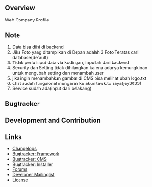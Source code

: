 ## Overview

Web Company Profile

## Note ##

1. Data bisa diisi di backend
2. Jika Foto yang ditampilkan di Depan adalah 3 Foto Teratas dari database(default)
3. Tidak perlu input data via kodingan, inputlah dari backend
4. Security dan Setting tidak dihilangkan karena adanya kemungkinan untuk mengubah setting dan menambah user
5. jika ingin menambahkan gambar di CMS bisa melihat ubah logo.txt
6. chat sudah fungsional mengarah ke akun tawk.to saya(jey3033)
7. Service sudah ada(input dari belakang)

## Bugtracker ##



## Development and Contribution ##



## Links ##

 * [Changelogs](http://doc.silverstripe.org/framework/en/changelogs/)
 * [Bugtracker: Framework](https://github.com/silverstripe/silverstripe-framework/issues)
 * [Bugtracker: CMS](https://github.com/silverstripe/silverstripe-cms/issues)
 * [Bugtracker: Installer](https://github.com/silverstripe/silverstripe-installer/issues)
 * [Forums](http://silverstripe.org/forums)
 * [Developer Mailinglist](https://groups.google.com/forum/#!forum/silverstripe-dev)
 * [License](./LICENSE)
